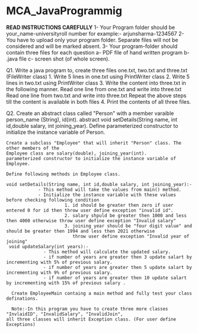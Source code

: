 # MCA_JavaProgrammig
**READ INSTRUCTIONS CAREFULLY**
1- Your Program folder should be your_name-universityroll number for example:- arjunsharma-1234567
2- You have to upload only your program folder. Separate files will not be considered and will be marked absent.
3- Your program-folder should contain three files for each question 
                                                  a- PDF file of hand written program
                                                  b- .java file
                                                  c- screen shot (of whole screen).
                                                  
 Q1. Write a java program to, create three files one.txt, two.txt and three.txt  (FileWriter class)
    1. Write 5 lines in one.txt using PrintWriter class
    2. Write 5 lines in two.txt using PrintWriter class
    3. Write the content into three.txt in the following manner.
       Read one line from one.txt and write into three.txt
       Read one line from two.txt and write into three.txt 
       Repeat the above steps till the content is available in both files
    4. Print the contents of all three files.
    
    
Q2. Create an abstract class called "Person" with a member varaible person_name (String), id(int).
    abstract void setDetails(String name, int id,double salary, int joining_year).
    Define parameterized constructor to initialize the instance variable of Person.

    Create a subclass "Employee" that will inherit "Person" class. The other members of the
    Employee class are salary(double), joining_year(int).
    parameterized constructor to initialize the instance variable of Employee.
   
    Define following methods in Employee class.
   
    void setDetails(String name, int id,double salary, int joining_year):-
                - This method will take the values from main() method.
                - Initialize the instance variable with these values before checking following condition
                          1. id should be greater then zero if user entered 0 for id then throw user define exception "invalid id".
                          2. salary shpuld be greater then 1000 and less then 4000 otherwise throw user define exception "Invalid salary"
                          3. joining year should be "four digit value" and should be greater then 1994 and less then 2021 otherwise
                             throw user define exception "Invalid year of joining"
     void updateSalary(int years):-
                  - This method will calculate the updated salary.
                  - if number of years are greater then 3 update salart by incrementing with 5% of previous salary.
                  - if number of years are greater then 5 update salart by incrementing with 9% of previous salary.
                  - if number of years are greater then 10 update salart by incrementing with 15% of previous salary .
                                          
      Create EmployeeMain containg a main method and fully test your class definations. 
      
      Note:-In this program you have to create three more classes "InvlaidID", "InvalidSalary", "InvalidJoin", 
    all three classes will inherit Exception class. (For user define Exceptions) 

